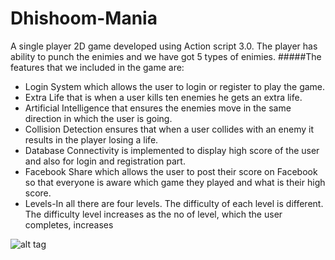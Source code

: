 # Dhishoom-Mania
A single player 2D game developed using Action script 3.0. The player has ability to punch the enimies and we have got 5 types of enimies.
#####The features that we included in the game are:
 - Login System which allows the user to login or register to play the game.
 - Extra Life that is when a user kills ten enemies he gets an extra life.
 - Artificial Intelligence that ensures the enemies move in the same direction in which the user is going.
 - Collision Detection ensures that when a user collides with an enemy it results in the player losing a life.
 - Database Connectivity is implemented to display high score of the user and also for login and registration part.
 - Facebook Share which allows the user to post their score on Facebook so that everyone is aware which game they played and what is their high score.
 - Levels-In all there are four levels. The difficulty of each level is different. The difficulty level increases as the no of level, which the user completes, increases


![alt tag](https://raw.github.com/nikhilkarmude/DhishoomMania/Login.png)
